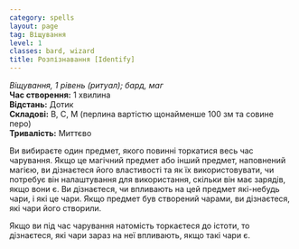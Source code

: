 ```yaml
---
category: spells
layout: page
tag: Віщування
level: 1
classes: bard, wizard
title: Розпізнавання [Identify]
---
```


_Віщування, 1 рівень (ритуал); бард, маг_    
**Час створення:** 1 хвилина    
**Відстань:** Дотик    
**Складові:** В, С, М (перлина вартістю щонайменше 100 зм та совине перо)    
**Тривалість:** Миттєво    

Ви вибираєте один предмет, якого повинні торкатися весь час чарування. Якщо це магічний предмет або інший предмет, наповнений магією, ви дізнаєтеся його властивості та як їх використовувати, чи потребує він налаштування для використання, скільки він має зарядів, якщо вони є. Ви дізнаєтеся, чи впливають на цей предмет які-небудь чари, і які це чари. Якщо предмет був створений чарами, ви дізнаєтеся, які чари його створили.    

Якщо ви під час чарування натомість торкаєтеся до істоти, то дізнаєтеся, які чари зараз на неї впливають, якщо такі чари є. 
